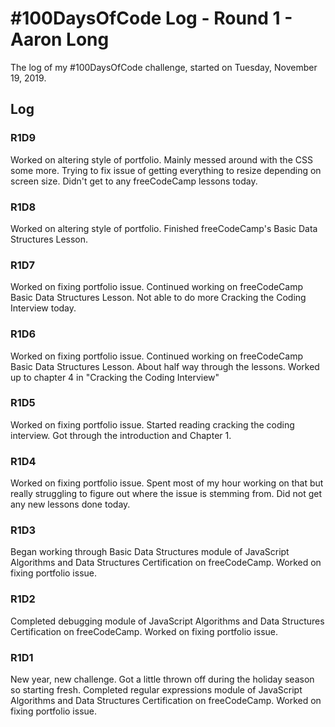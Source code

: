 # #100DaysOfCode Log - Round 1 - Aaron Long

The log of my #100DaysOfCode challenge, started on Tuesday, November 19, 2019.

## Log

### R1D9

Worked on altering style of portfolio. Mainly messed around with the CSS some more. Trying to fix issue of getting everything to resize depending on screen size. Didn't get to any freeCodeCamp lessons today.

### R1D8

Worked on altering style of portfolio. Finished freeCodeCamp's Basic Data Structures Lesson.

### R1D7

Worked on fixing portfolio issue. Continued working on freeCodeCamp Basic Data Structures Lesson. Not able to do more Cracking the Coding Interview today.

### R1D6

Worked on fixing portfolio issue. Continued working on freeCodeCamp Basic Data Structures Lesson. About half way through the lessons. Worked up to chapter 4 in "Cracking the Coding Interview"

### R1D5

Worked on fixing portfolio issue. Started reading cracking the coding interview. Got through the introduction and Chapter 1.

### R1D4

Worked on fixing portfolio issue. Spent most of my hour working on that but really struggling to figure out where the issue is stemming from. Did not get any new lessons done today.

### R1D3

Began working through Basic Data Structures module of JavaScript Algorithms and Data Structures Certification on freeCodeCamp. Worked on fixing portfolio issue.

### R1D2

Completed debugging module of JavaScript Algorithms and Data Structures Certification on freeCodeCamp. Worked on fixing portfolio issue.

### R1D1

New year, new challenge. Got a little thrown off during the holiday season so starting fresh. Completed regular expressions module of JavaScript Algorithms and Data Structures Certification on freeCodeCamp. Worked on fixing portfolio issue.
